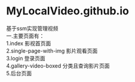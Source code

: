 # MyLocalVideo.github.io  
基于ssm实现管理视频  
一.主要页面有：  
  1.index 影视首页面  
  2.single-page-with-img 影片观看页面  
  3.login 登录页面  
  4.gallery-video-boxed 分类且查询影片页面  
  5.后台页面  
